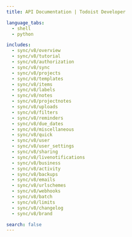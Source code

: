 ```yaml
---
title: API Documentation | Todoist Developer

language_tabs:
  - shell
  - python

includes:
  - sync/v8/overview
  - sync/v8/tutorial
  - sync/v8/authorization
  - sync/v8/sync
  - sync/v8/projects
  - sync/v8/templates
  - sync/v8/items
  - sync/v8/labels
  - sync/v8/notes
  - sync/v8/projectnotes
  - sync/v8/uploads
  - sync/v8/filters
  - sync/v8/reminders
  - sync/v8/due_dates
  - sync/v8/miscellaneous
  - sync/v8/quick
  - sync/v8/user
  - sync/v8/user_settings
  - sync/v8/sharing
  - sync/v8/livenotifications
  - sync/v8/business
  - sync/v8/activity
  - sync/v8/backups
  - sync/v8/emails
  - sync/v8/urlschemes
  - sync/v8/webhooks
  - sync/v8/batch
  - sync/v8/limits
  - sync/v8/changelog
  - sync/v8/brand

search: false
---
```


<!--

The MIT License (MIT)

Copyright (c) 2014-2017 Doist

Permission is hereby granted, free of charge, to any person obtaining a copy
of this software and associated documentation files (the "Software"), to deal
in the Software without restriction, including without limitation the rights
to use, copy, modify, merge, publish, distribute, sublicense, and/or sell
copies of the Software, and to permit persons to whom the Software is
furnished to do so, subject to the following conditions:

The above copyright notice and this permission notice shall be included in all
copies or substantial portions of the Software.

THE SOFTWARE IS PROVIDED "AS IS", WITHOUT WARRANTY OF ANY KIND, EXPRESS OR
IMPLIED, INCLUDING BUT NOT LIMITED TO THE WARRANTIES OF MERCHANTABILITY,
FITNESS FOR A PARTICULAR PURPOSE AND NONINFRINGEMENT. IN NO EVENT SHALL THE
AUTHORS OR COPYRIGHT HOLDERS BE LIABLE FOR ANY CLAIM, DAMAGES OR OTHER
LIABILITY, WHETHER IN AN ACTION OF CONTRACT, TORT OR OTHERWISE, ARISING FROM,
OUT OF OR IN CONNECTION WITH THE SOFTWARE OR THE USE OR OTHER DEALINGS IN THE
SOFTWARE.

-->
